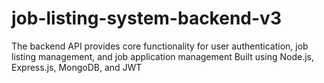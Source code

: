 # job-listing-system-backend-v3
The backend API provides core functionality for user authentication, job listing management, and  job application management Built using Node.js, Express.js, MongoDB, and JWT
